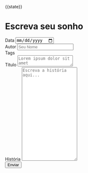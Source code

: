 
<script setup>
    import InputTags from '/components/InputTags.vue'
    import { ref } from 'vue'
    import { useStorage } from '@vueuse/core'

    const state = useStorage('telegram-user', {
        id: undefined,
        first_name: undefined,
        last_name: undefined,
        username: undefined,
        photo_url: undefined,
        auth_date: undefined,
        hash: undefined,
    })


    const date = ref(new Date().toISOString().split('T')[0]);
    const title = ref('');
    const author = ref('');
    const content = ref('');
    const tags = ref([]);

    function submitForm() {
        const payload = {
             date: date.value, 
             author: author.value, 
             tags: [...tags.value],
             title: title.value, 
             content: content.value, 
        }
        console.log('submit form', payload)
    }
</script>

<form class="container-center" @submit.prevent="submitForm">
    {{state}}
    <h1>Escreva seu sonho</h1>
    <div class="form-group">
        <label class="form-label" for="date">Data</label>
        <input id="date" type="date" v-model="date" required/>
    </div>
    <div class="form-group">
        <label class="form-label" for="author">Autor</label>
        <input id="author" type="text" v-model="author" placeholder="Seu Nome" required/>
    </div>
    <div class="form-group">
        <label class="form-label" for="tags">Tags</label>
        <InputTags id="tags" v-model="tags" placeholder="Tecle Enter para adicionar tag"></InputTags>
    </div>
    <div class="form-group">
        <label class="form-label" for="title">Título</label>
        <textarea id="title" v-model="title" placeholder="Lorem ipsum dolor sit amet" required></textarea>
    </div>
    <div class="form-group">
        <label class="form-label" for="content">História</label>
        <textarea id="content" v-model="content" placeholder="Escreva a história aqui..." rows="20" required></textarea>
    </div>
    <div class="form-group">
        <button type="submit" class="button">Enviar</button>
    </div>
</form>


<style>




</style>
